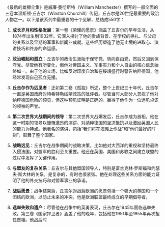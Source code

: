 《最后的雄狮全集》是威廉·曼彻斯特（William Manchester）撰写的一部全面的三卷本温斯顿·丘吉尔（Winston Churchill）传记，丘吉尔是20世纪最重要的政治人物之一。以下是该系列中最重要的十个见解，总结成550字：

1. **成长岁月和性格发展**：第一卷《荣耀的愿景》涵盖了丘吉尔的早年生活，从1874年出生到1932年。它深入探讨了他的贵族背景、在学校的挣扎、与父母的关系以及早期的军事和新闻业成就。这些经历塑造了他无止境的进取心、演讲技巧和终身的命运感。

2. **政治崛起和孤立**：丘吉尔的政治生涯始于保守党，转向自由党，然后又回到保守党。尽管他有所变化，但他对帝国主义、军事实力和个人自由的核心信念始终如一。由于他的立场，比如反对印度自治和在绥靖盛行时警告纳粹德国，他经常发现自己孤立无援。

3. **丘吉尔作为远见者**：正如第二卷《孤独》所述，整个上世纪三十年代，丘吉尔一直是英国政府对待希特勒绥靖政策的批评者。尽管当时大部分人忽视了他对纳粹德国危险的预见，但这种预见证明是正确的，赢得了他作为一位远见卓识的领袖的声誉。

4. **第二次世界大战期间的领导**：第二次世界大战爆发后，丘吉尔成为首相。他在这一时期的领导以慷慨激昂的演讲、对纳粹德国的坚决抵抗以及激励英国人民的能力为特点。他著名的演讲，包括“我们将在海滩上作战”和“他们最好的时刻”，鼓舞了整个国家。

5. **战略远见**：丘吉尔在战争期间的战略决策，比如他对大西洋的重视和坚持最终入侵法国，对盟军的胜利至关重要。他还在英国、美国和苏联之间建立联盟的过程中发挥了关键作用。

6. **与盟友的复杂关系**：丘吉尔与其他盟国领导人，特别是富兰克林·罗斯福和约瑟夫·斯大林的关系，是复杂的，有时也很紧张。他在处理这些关系方面的能力证明了他的外交技巧和对盟军事业的承诺。

7. **战后愿景**：战争结束后，丘吉尔对战后欧洲的愿景包括一个强大的英国和一个团结的欧洲，以防止未来的冲突。他是欧洲联盟最终成立的早期倡导者。

8. **选举失败和遗产**：尽管他在战争中的英勇表现，丘吉尔在1945年面临选举失败。第三卷《国家捍卫者》涵盖了他的晚年，包括他在1951年至1955年再次担任首相。他战后时